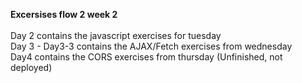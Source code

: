 **Excersises flow 2 week 2**<br>
<br>
Day 2 contains the javascript exercises for tuesday
<br>
Day 3 - Day3-3 contains the AJAX/Fetch exercises from wednesday
<br>
Day4 contains the CORS exercises from thursday (Unfinished, not deployed)
